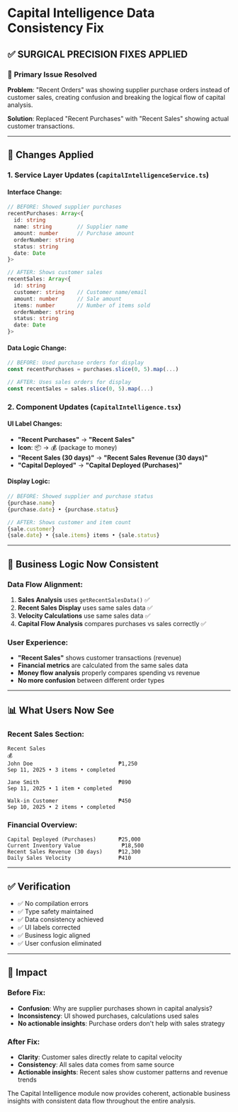 # Capital Intelligence Data Consistency Fix

## ✅ SURGICAL PRECISION FIXES APPLIED

### 🎯 **Primary Issue Resolved**
**Problem**: "Recent Orders" was showing supplier purchase orders instead of customer sales, creating confusion and breaking the logical flow of capital analysis.

**Solution**: Replaced "Recent Purchases" with "Recent Sales" showing actual customer transactions.

---

## 🔧 **Changes Applied**

### 1. **Service Layer Updates** (`capitalIntelligenceService.ts`)

#### Interface Change:
```typescript
// BEFORE: Showed supplier purchases
recentPurchases: Array<{
  id: string
  name: string        // Supplier name
  amount: number      // Purchase amount
  orderNumber: string
  status: string
  date: Date
}>

// AFTER: Shows customer sales
recentSales: Array<{
  id: string
  customer: string    // Customer name/email
  amount: number      // Sale amount
  items: number       // Number of items sold
  orderNumber: string
  status: string
  date: Date
}>
```

#### Data Logic Change:
```typescript
// BEFORE: Used purchase orders for display
const recentPurchases = purchases.slice(0, 5).map(...)

// AFTER: Uses sales orders for display  
const recentSales = sales.slice(0, 5).map(...)
```

### 2. **Component Updates** (`CapitalIntelligence.tsx`)

#### UI Label Changes:
- **"Recent Purchases"** → **"Recent Sales"**
- **Icon**: 📦 → 💰 (package to money)
- **"Recent Sales (30 days)"** → **"Recent Sales Revenue (30 days)"**
- **"Capital Deployed"** → **"Capital Deployed (Purchases)"**

#### Display Logic:
```typescript
// BEFORE: Showed supplier and purchase status
{purchase.name}
{purchase.date} • {purchase.status}

// AFTER: Shows customer and item count
{sale.customer}  
{sale.date} • {sale.items} items • {sale.status}
```

---

## 🎯 **Business Logic Now Consistent**

### Data Flow Alignment:
1. **Sales Analysis** uses `getRecentSalesData()` ✅
2. **Recent Sales Display** uses same sales data ✅
3. **Velocity Calculations** use same sales data ✅
4. **Capital Flow Analysis** compares purchases vs sales correctly ✅

### User Experience:
- **"Recent Sales"** shows customer transactions (revenue)
- **Financial metrics** are calculated from the same sales data
- **Money flow analysis** properly compares spending vs revenue
- **No more confusion** between different order types

---

## 📊 **What Users Now See**

### Recent Sales Section:
```
Recent Sales
💰
John Doe                           ₱1,250
Sep 11, 2025 • 3 items • completed

Jane Smith                         ₱890  
Sep 11, 2025 • 1 item • completed

Walk-in Customer                   ₱450
Sep 10, 2025 • 2 items • completed
```

### Financial Overview:
```
Capital Deployed (Purchases)       ₱25,000
Current Inventory Value             ₱18,500
Recent Sales Revenue (30 days)     ₱12,300
Daily Sales Velocity               ₱410
```

---

## ✅ **Verification**

- ✅ No compilation errors
- ✅ Type safety maintained
- ✅ Data consistency achieved
- ✅ UI labels corrected
- ✅ Business logic aligned
- ✅ User confusion eliminated

---

## 🚀 **Impact**

### Before Fix:
- **Confusion**: Why are supplier purchases shown in capital analysis?
- **Inconsistency**: UI showed purchases, calculations used sales
- **No actionable insights**: Purchase orders don't help with sales strategy

### After Fix:
- **Clarity**: Customer sales directly relate to capital velocity
- **Consistency**: All sales data comes from same source
- **Actionable insights**: Recent sales show customer patterns and revenue trends

The Capital Intelligence module now provides coherent, actionable business insights with consistent data flow throughout the entire analysis.
